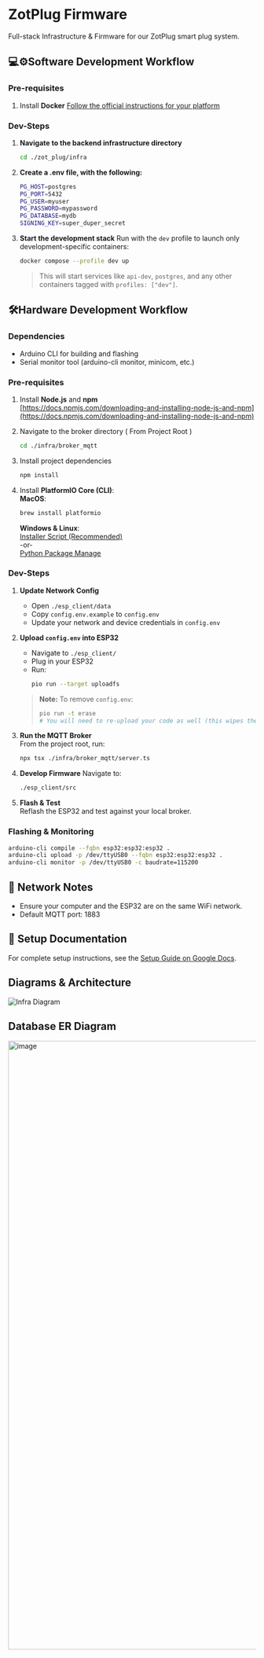 # ZotPlug Firmware

Full-stack Infrastructure & Firmware for our ZotPlug smart plug system. 


## 💻⚙️Software Development Workflow

### **Pre-requisites**  
1. Install **Docker**
   [Follow the official instructions for your platform](https://docs.docker.com/engine/install/#supported-platforms)

### **Dev-Steps**  
1. **Navigate to the backend infrastructure directory**
   ```bash
   cd ./zot_plug/infra
   ```
2. **Create a .env file, with the following:**
   ```bash
   PG_HOST=postgres
   PG_PORT=5432
   PG_USER=myuser
   PG_PASSWORD=mypassword
   PG_DATABASE=mydb
   SIGNING_KEY=super_duper_secret
   ```
3. **Start the development stack**
   Run with the `dev` profile to launch only development-specific containers:

   ```bash
   docker compose --profile dev up
   ```
   > This will start services like `api-dev`, `postgres`, and any other containers tagged with `profiles: ["dev"]`.

## 🛠️Hardware Development Workflow

### Dependencies

- Arduino CLI for building and flashing
- Serial monitor tool (arduino-cli monitor, minicom, etc.)

### **Pre-requisites**  
1. Install **Node.js** and **npm**  
   [https://docs.npmjs.com/downloading-and-installing-node-js-and-npm](https://docs.npmjs.com/downloading-and-installing-node-js-and-npm)

2. Navigate to the broker directory ( From Project Root )
   ```bash
   cd ./infra/broker_mqtt
   ```
3. Install project dependencies  
   ```bash
   npm install
   ```
4. Install **PlatformIO Core (CLI)**:  
   **MacOS**:
   ```bash
   brew install platformio
   ```
   **Windows & Linux**:  
   [Installer Script (Recommended)](https://docs.platformio.org/en/latest/core/installation/methods/installer-script.html)  
   -or-  
   [Python Package Manage](https://docs.platformio.org/en/latest/core/installation/methods/pypi.html)
  
### **Dev-Steps**  

1. **Update Network Config**  
   - Open `./esp_client/data`
   - Copy `config.env.example` to `config.env`
   - Update your network and device credentials in `config.env`

2. **Upload `config.env` into ESP32**  
   - Navigate to `./esp_client/`
   - Plug in your ESP32
   - Run:
     ```bash
     pio run --target uploadfs
     ```
   > **Note:** To remove `config.env`:
   > ```bash
   > pio run -t erase
   > # You will need to re-upload your code as well (this wipes the entire flash)
   > ```

3. **Run the MQTT Broker**  
   From the project root, run:
   ```bash
   npx tsx ./infra/broker_mqtt/server.ts
   ```
4. **Develop Firmware**
   Navigate to:
   ```bash
   ./esp_client/src
   ```
5. **Flash & Test**  
   Reflash the ESP32 and test against your local broker.

### Flashing & Monitoring

```bash
arduino-cli compile --fqbn esp32:esp32:esp32 .
arduino-cli upload -p /dev/ttyUSB0 --fqbn esp32:esp32:esp32 .
arduino-cli monitor -p /dev/ttyUSB0 -c baudrate=115200
```

## 📡 Network Notes

- Ensure your computer and the ESP32 are on the same WiFi network.
- Default MQTT port: 1883

## 📝 Setup Documentation

For complete setup instructions, see the [Setup Guide on Google Docs](https://docs.google.com/document/d/1jFlQuHnFwy8aJPPMJ6DQvYgvtMj_6Ua5th_mMhYTuXo/edit?usp=sharing).

## Diagrams & Architecture
![Infra Diagram](diagrams/docker_network_diagram_v3.drawio.png)

## Database ER Diagram
<img width="1003" height="1239" alt="image" src="https://github.com/user-attachments/assets/83eaf5d1-e5f6-4749-84fb-0ae83baaea2e" />



